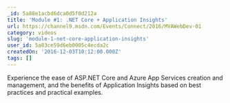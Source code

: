 ```yaml
---
_id: 5a88e1acbd6dca0d5f0d212a
title: 'Module #1: .NET Core + Application Insights'
url: https://channel9.msdn.com/Events/Connect/2016/MVAWebDev-01
category: videos
slug: 'module-1-net-core-application-insights'
user_id: 5a83ce59d6eb0005c4ecda2c
createdOn: '2016-12-03T10:12:00.000Z'
tags: []
---
```


Experience the ease of ASP.NET Core and Azure App Services creation and management, and the benefits of Application Insights based on best practices and practical examples.
